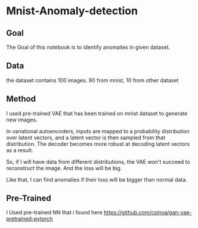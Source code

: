 # Mnist-Anomaly-detection

## Goal
The Goal of this notebook is to identify anomalies in given dataset.

## Data
the dataset contains 100 images.
90 from mnist, 10 from other dataset

## Method
I used pre-trained VAE that has been trained on mnist dataset to generate new images.

In variational autoencoders, inputs are mapped to a probability distribution over latent vectors, and a latent vector is then sampled from that distribution. The decoder becomes more robust at decoding latent vectors as a result.

So, if I will have data from different distributions, the VAE won't succeed to reconstruct the image. And the loss will be big.

Like that, I can find anomalies if their loss will be bigger than normal data.

## Pre-Trained
I Used pre-trained NN that i found here https://github.com/csinva/gan-vae-pretrained-pytorch
